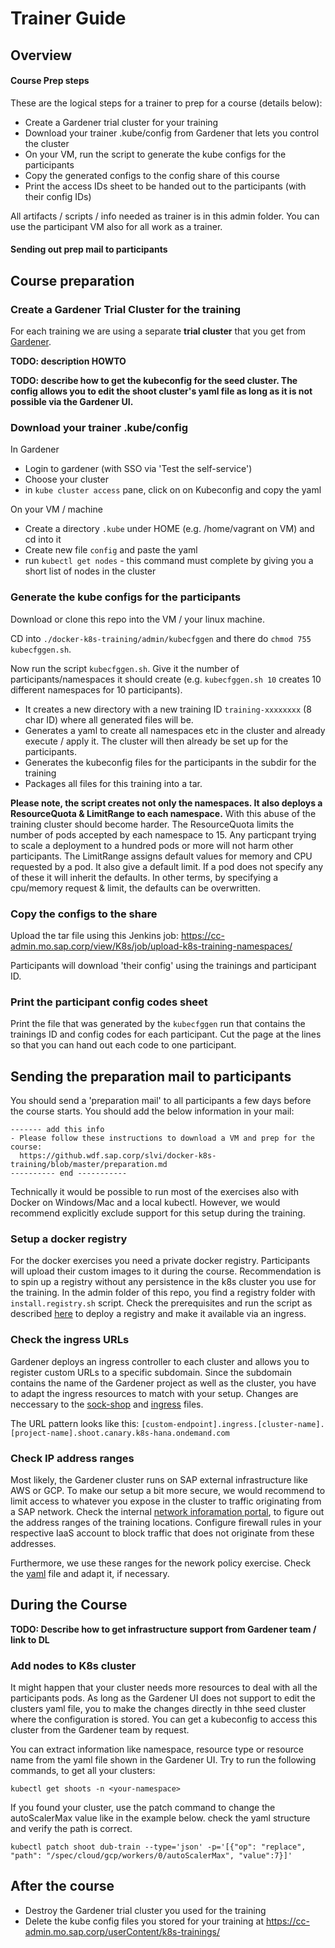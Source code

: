 # Trainer Guide

## Overview

#### Course Prep steps
These are the logical steps for a trainer to prep for a course (details below):
- Create a Gardener trial cluster for your training
- Download your trainer .kube/config from Gardener that lets you control the cluster
- On your VM, run the script to generate the kube configs for the participants
- Copy the generated configs to the config share of this course
- Print the access IDs sheet to be handed out to the participants (with their config IDs)

All artifacts / scripts / info needed as trainer is in this admin folder.
You can use the participant VM also for all work as a trainer.

#### Sending out prep mail to participants




## Course preparation

### Create a Gardener Trial Cluster for the training

For each training we are using a separate **trial cluster** that you get from [Gardener](https://github.wdf.sap.corp/pages/kubernetes/gardener/).

**TODO: description HOWTO**

**TODO: describe how to get the kubeconfig for the seed cluster. The config allows you to edit the shoot cluster's yaml file as long as it is not possible via the Gardener UI.**

### Download your trainer .kube/config

In Gardener
- Login to gardener (with SSO via 'Test the self-service')
- Choose your cluster
- in `kube cluster access` pane, click on on Kubeconfig and copy the yaml

On your VM / machine
- Create a directory `.kube` under HOME (e.g. /home/vagrant on VM) and cd into it
- Create new file `config` and paste the yaml
- run `kubectl get nodes` - this command must complete by giving you a short list of nodes in the cluster

### Generate the kube configs for the participants

Download or clone this repo into the VM / your linux machine.

CD into `./docker-k8s-training/admin/kubecfggen` and there do `chmod 755 kubecfggen.sh`.

Now run the script `kubecfggen.sh`. Give it the number of participants/namespaces it should create (e.g. `kubecfggen.sh 10` creates 10 different namespaces for 10 participants).
- It creates a new directory with a new training ID `training-xxxxxxxx` (8 char ID) where all generated files will be.
- Generates a yaml to create all namespaces etc in the cluster and already execute / apply it. The cluster will then already be set up for the participants.
- Generates the kubeconfig files for the participants in the subdir for the training
- Packages all files for this training into a tar.

**Please note, the script creates not only the namespaces. It also deploys a ResourceQuota & LimitRange to each namespace.**
With this abuse of the training cluster should become harder. The ResourceQuota limits the number of pods accepted by each namespace to 15. Any particpant trying to scale a deployment to a hundred pods or more will not harm other participants. The LimitRange assigns default values for memory and CPU requested by a pod. It also give a default limit. If a pod does not specify any of these it will inherit the defaults. In other terms, by specifying a cpu/memory request & limit, the defaults can be overwritten.

### Copy the configs to the share

Upload the tar file using this Jenkins job: https://cc-admin.mo.sap.corp/view/K8s/job/upload-k8s-training-namespaces/

Participants will download 'their config' using the trainings and participant ID.


### Print the participant config codes sheet

Print the file that was generated by the `kubecfggen` run that contains the trainings ID and config codes for each participant. Cut the page at the lines so that you can hand out each code to one participant.


## Sending the preparation mail to participants

You should send a 'preparation mail' to all participants a few days before the course starts. You should add the below information in your mail:

```
------- add this info
- Please follow these instructions to download a VM and prep for the course:
  https://github.wdf.sap.corp/slvi/docker-k8s-training/blob/master/preparation.md
---------- end -----------
```
Technically it would be possible to run most of the exercises also with Docker on Windows/Mac and a local kubectl. However, we would recommend explicitly exclude support for this setup during the training.

### Setup a docker registry
For the docker exercises you need a private docker registry. Participants will upload their custom images to it during the course. Recommendation is to spin up a registry without any persistence in the k8s cluster you use for the training.
In the admin folder of this repo, you find a registry folder with `install.registry.sh` script. Check the prerequisites and run the script as described [here](./registry/readme.md) to deploy a registry and make it available via an ingress.

### Check the ingress URLs
Gardener deploys an ingress controller to each cluster and allows you to register custom URLs to a specific subdomain. Since the subdomain contains the name of the Gardener project as well as the cluster, you have to adapt the ingress resources to match with your setup. Changes are neccessary to the [sock-shop](../kubernetes/solutions/sock-shop.yaml) and [ingress](../kubernetes/solutions/ingress.yaml) files.

The URL pattern looks like this: `[custom-endpoint].ingress.[cluster-name].[project-name].shoot.canary.k8s-hana.ondemand.com`

### Check IP address ranges
Most likely, the Gardener cluster runs on SAP external infrastructure like AWS or GCP. To make our setup a bit more secure, we would recommend to limit access to whatever you expose in the cluster to traffic originating from a SAP network.
Check the internal [network inforamation portal](https://nip.wdf.sap.corp/nip2/faces/networking/wan/PublicAddresses.xhtml), to figure out the address ranges of the training locations. Configure firewall rules in your respective IaaS account to block traffic that does not originate from these addresses.

Furthermore, we use these ranges for the nework policy exercise. Check the [yaml](../kubernetes/solutions/network_policy_ingress.yaml) file and adapt it, if necessary.

## During the Course

**TODO: Describe how to get infrastructure support from Gardener team / link to DL**

### Add nodes to K8s cluster
It might happen that your cluster needs more resources to deal with all the participants pods. As long as the Gardener UI does not support to edit the clusters yaml file, you to make the changes directly in thhe seed cluster where the configuration is stored. You can get a kubeconfig to access this cluster from the Gardener team by request.

You can extract information like namespace, resource type or resource name from the yaml file shown in the Gardener UI.
Try to run the following commands, to get all your clusters:

`kubectl get shoots -n <your-namespace>`

If you found your cluster, use the patch command to change the autoScalerMax value like in the example below. check the yaml structure and verify the path is correct.

`kubectl patch shoot dub-train --type='json' -p='[{"op": "replace", "path": "/spec/cloud/gcp/workers/0/autoScalerMax", "value":7}]'`

## After the course

- Destroy the Gardener trial cluster you used for the training
- Delete the kube config files you stored for your training at https://cc-admin.mo.sap.corp/userContent/k8s-trainings/
